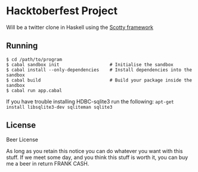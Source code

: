 Hacktoberfest Project
==
Will be a twitter clone in Haskell using the [Scotty framework](https://github.com/scotty-web/scotty/wiki)

## Running
```
$ cd /path/to/program
$ cabal sandbox init                   # Initialise the sandbox
$ cabal install --only-dependencies    # Install dependencies into the sandbox
$ cabal build                          # Build your package inside the sandbox
$ cabal run app.cabal
```
If you have trouble installing HDBC-sqlite3 run the following: `apt-get install libsqlite3-dev sqliteman sqlite3`

## License
Beer License

As long as you retain this notice you can do whatever you want with this stuff.
If we meet some day, and you think this stuff is worth it, you can buy me a beer in return FRANK CASH.
